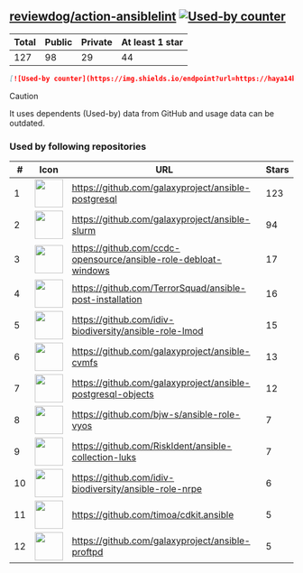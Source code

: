 





## [reviewdog/action-ansiblelint](https://github.com/reviewdog/action-ansiblelint) [![Used-by counter](https://img.shields.io/endpoint?url=https://haya14busa.github.io/github-used-by/data/reviewdog/action-ansiblelint/shieldsio.json)](https://github.com/haya14busa/github-used-by/tree/main/repo/reviewdog/action-ansiblelint)

| Total | Public | Private | At least 1 star
| ----- | ------ | ------- | ---------------
| 127 | 98 | 29 | 44 |

```md
[![Used-by counter](https://img.shields.io/endpoint?url=https://haya14busa.github.io/github-used-by/data/reviewdog/action-ansiblelint/shieldsio.json)](https://github.com/haya14busa/github-used-by/tree/main/repo/reviewdog/action-ansiblelint)
```

> [!CAUTION]
> It uses dependents (Used-by) data from GitHub and usage data can be outdated.

### Used by following repositories

| # | Icon | URL | Stars |
| -- | -- | -- | -- | 
|1|<img src="https://github.com/galaxyproject.png" width=50 height=50>|https://github.com/galaxyproject/ansible-postgresql|123|
|2|<img src="https://github.com/galaxyproject.png" width=50 height=50>|https://github.com/galaxyproject/ansible-slurm|94|
|3|<img src="https://github.com/ccdc-opensource.png" width=50 height=50>|https://github.com/ccdc-opensource/ansible-role-debloat-windows|17|
|4|<img src="https://github.com/TerrorSquad.png" width=50 height=50>|https://github.com/TerrorSquad/ansible-post-installation|16|
|5|<img src="https://github.com/idiv-biodiversity.png" width=50 height=50>|https://github.com/idiv-biodiversity/ansible-role-lmod|15|
|6|<img src="https://github.com/galaxyproject.png" width=50 height=50>|https://github.com/galaxyproject/ansible-cvmfs|13|
|7|<img src="https://github.com/galaxyproject.png" width=50 height=50>|https://github.com/galaxyproject/ansible-postgresql-objects|12|
|8|<img src="https://github.com/bjw-s.png" width=50 height=50>|https://github.com/bjw-s/ansible-role-vyos|7|
|9|<img src="https://github.com/RiskIdent.png" width=50 height=50>|https://github.com/RiskIdent/ansible-collection-luks|7|
|10|<img src="https://github.com/idiv-biodiversity.png" width=50 height=50>|https://github.com/idiv-biodiversity/ansible-role-nrpe|6|
|11|<img src="https://github.com/timoa.png" width=50 height=50>|https://github.com/timoa/cdkit.ansible|5|
|12|<img src="https://github.com/galaxyproject.png" width=50 height=50>|https://github.com/galaxyproject/ansible-proftpd|5|
